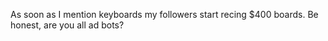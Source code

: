 As soon as I mention keyboards my followers start recing $400 boards. Be honest, are you all ad bots?


